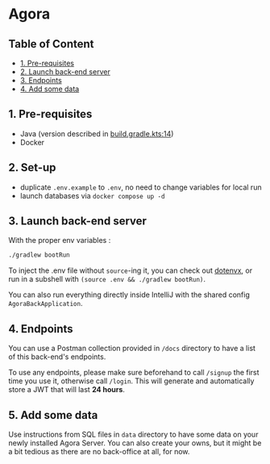# Agora

## Table of Content
- [1. Pre-requisites](#1-pre-requisites)
- [2. Launch back-end server](#2-launch-back-end-server)
- [3. Endpoints](#3-endpoints)
- [4. Add some data](#4-add-some-data)

## 1. Pre-requisites
- Java (version described in [build.gradle.kts:14](./build.gradle.kts))
- Docker

## 2. Set-up
- duplicate `.env.example` to `.env`, no need to change variables for local run
- launch databases via `docker compose up -d`

## 3. Launch back-end server
With the proper env variables :
```bash
./gradlew bootRun
```
To inject the .env file without `source`-ing it, you can check out [dotenvx](https://dotenvx.com/), or run in a subshell
with `(source .env && ./gradlew bootRun)`.

You can also run everything directly inside IntelliJ with the shared config `AgoraBackApplication`.

## 4. Endpoints
You can use a Postman collection provided in `/docs` directory to have a list of this back-end's endpoints.

To use any endpoints, please make sure beforehand to call `/signup` the first time you use it, otherwise call `/login`. This will generate and automatically store a JWT that will last **24 hours**.

## 5. Add some data

Use instructions from SQL files in `data` directory to have some data on your newly installed Agora Server.
You can also create your owns, but it might be a bit tedious as there are no back-office at all, for now.
